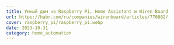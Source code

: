 ```yaml
---
title: Умный дом на Raspberry Pi, Home Assistant и Wiren Board
url: https://habr.com/ru/companies/wirenboard/articles/770882/
cover: raspberry_pi/raspberry_pi.webp
date: 2023-10-31
category: home_automation
---
```

